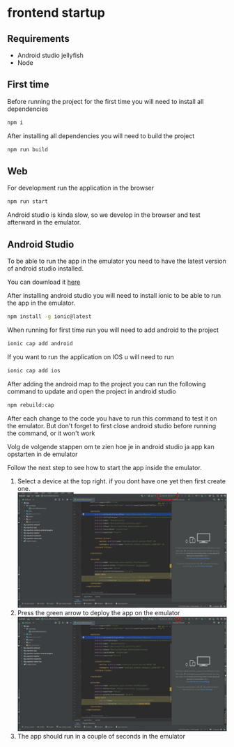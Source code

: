 # frontend startup

## Requirements

- Android studio jellyfish
- Node

## First time

Before running the project for the first time you will need to install all dependencies

```bash
npm i
```

After installing all dependencies you will need to build the project

```bash
npm run build
```

## Web

For development run the application in the browser

```bash
npm run start
```

Android studio is kinda slow, so we develop in the browser and test afterward in the emulator.

## Android Studio

To be able to run the app in the emulator you need to have the latest version of android studio installed.

You can download it [here](https://developer.android.com/studio)

After installing android studio you will need to install ionic to be able to run the app in the emulator.

```bash
npm install -g ionic@latest
```

When running for first time run you will need to add android to the project

```bash
ionic cap add android
```

If you want to run the application on IOS u will need to run

```bash
ionic cap add ios
```

After adding the android map to the project you can run the following command to update and open the project in android studio

```bash
npm rebuild:cap
```

After each change to the code you have to run this command to test it on the emulator. But don't forget to first close android studio before running the command, or it won't work

Volg de volgende stappen om te zien hoe je in android studio ja app kan opstarten in de emulator

Follow the next step to see how to start the app inside the emulator.

1. Select a device at the top right. if you dont have one yet then first create one.
   ![Alt text](/img-documentatie/stap1.png "Title")
2. Press the green arrow to deploy the app on the emulator
   ![Alt text](/img-documentatie/stap2.png "Title")
3. The app should run in a couple of seconds in the emulator

